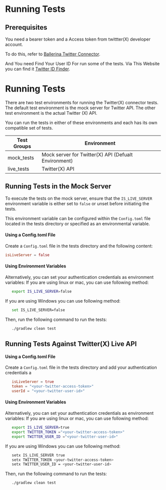 # Running Tests

## Prerequisites
You need a bearer token and a Access token from twittter(X) developer account.

To do this, refer to [Ballerina Twitter Connector](https://github.com/ballerina-platform/module-ballerinax-twitter/blob/main/ballerina/Module.md).

And You need Find Your User ID For run some of the tests.
Via This Website you can find it [Twitter ID Finder](https://twiteridfinder.com/).

                                   

# Running Tests

There are two test environments for running the Twitter(X) connector tests. The default test environment is the mock server for Twitter API. The other test environment is the actual Twitter (X) API. 

You can run the tests in either of these environments and each has its own compatible set of tests.

 Test Groups | Environment                                       
-------------|---------------------------------------------------
 mock_tests  | Mock server for Twitter(X) API (Defualt Environment) 
 live_tests  | Twitter(X) API                                       

## Running Tests in the Mock Server

To execute the tests on the mock server, ensure that the `IS_LIVE_SERVER` environment variable is either set to `false` or unset before initiating the tests. 

This environment variable can be configured within the `Config.toml` file located in the tests directory or specified as an environmental variable.

#### Using a Config.toml File

Create a `Config.toml` file in the tests directory and the following content:

```toml
isLiveServer = false
```

#### Using Environment Variables

Alternatively, you can set your authentication credentials as environment variables:
If you are using linux or mac, you can use following method:
```bash
   export IS_LIVE_SERVER=false
```
If you are using Windows you can use following method:
```bash
   set IS_LIVE_SERVER=false
```
Then, run the following command to run the tests:

```bash
   ./gradlew clean test
```

## Running Tests Against Twitter(X) Live API

#### Using a Config.toml File

Create a `Config.toml` file in the tests directory and add your authentication credentials a

```toml
   isLiveServer = true
   token = "<your-twitter-access-token>"
   userId = "<your-twitter-user-id>"
```

#### Using Environment Variables

Alternatively, you can set your authentication credentials as environment variables:
If you are using linux or mac, you can use following method:
```bash
   export IS_LIVE_SERVER=true
   export TWITTER_TOKEN ="<your-twitter-access-token>"
   export TWITTER_USER_ID ="<your-twitter-user-id>"
```

If you are using Windows you can use following method:
```bash
   setx IS_LIVE_SERVER true
   setx TWITTER_TOKEN <your-twitter-access-token>
   setx TWITTER_USER_ID = <your-twitter-user-id>
```
Then, run the following command to run the tests:

```bash
   ./gradlew clean test 
```
